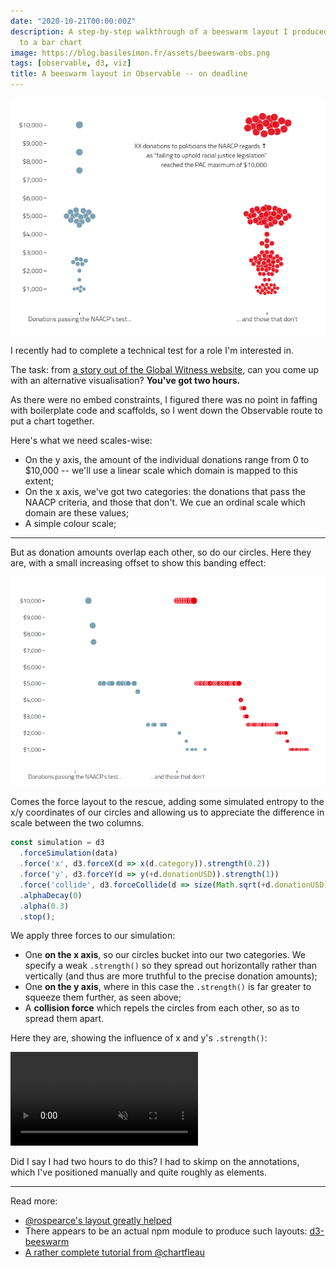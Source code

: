 ```yaml
---
date: "2020-10-21T00:00:00Z"
description: A step-by-step walkthrough of a beeswarm layout I produced as an alternative
  to a bar chart
image: https://blog.basilesimon.fr/assets/beeswarm-obs.png
tags: [observable, d3, viz]
title: A beeswarm layout in Observable -- on deadline
---
```


![](assets/beeswarm-obs.png)

I recently had to complete a technical test for a role I'm interested in.

The task: from [a story out of the Global Witness website](https://www.globalwitness.org/en/campaigns/oil-gas-and-mining/chevron-stop-funding-racism/), can you come up with an alternative visualisation? **You've got two hours.**

As there were no embed constraints, I figured there was no point in faffing with boilerplate code and scaffolds, so I went down the Observable route to put a chart together.

Here's what we need scales-wise:
* On the y axis, the amount of the individual donations range from 0 to $10,000 -- we'll use a linear scale which domain is mapped to this extent;
* On the x axis, we've got two categories: the donations that pass the NAACP criteria, and those that don't. We cue an ordinal scale which domain are these values;
* A simple colour scale;

---

But as donation amounts overlap each other, so do our circles. Here they are, with a small increasing offset to show this banding effect:

![](assets/beeswarm-overlap.png)

Comes the force layout to the rescue, adding some simulated entropy to the x/y coordinates of our circles and allowing us to appreciate the difference in scale between the two columns.

```js
const simulation = d3
  .forceSimulation(data)
  .force('x', d3.forceX(d => x(d.category)).strength(0.2))
  .force('y', d3.forceY(d => y(+d.donationUSD)).strength(1))
  .force('collide', d3.forceCollide(d => size(Math.sqrt(+d.donationUSD))))
  .alphaDecay(0)
  .alpha(0.3)
  .stop();
```

We apply three forces to our simulation:
* One **on the x axis**, so our circles bucket into our two categories. We specify a weak `.strength()` so they spread out horizontally rather than vertically (and thus are more truthful to the precise donation amounts);
* One **on the y axis**, where in this case the `.strength()` is far greater to squeeze them further, as seen above;
* A **collision force** which repels the circles from each other, so as to spread them apart.

Here they are, showing the influence of x and y's `.strength()`:

<video autoplay loop muted playsinline>
       <source src="assets/beeswarm.mp4" type="video/mp4">
</video>

Did I say I had two hours to do this? I had to skimp on the annotations, which I've positioned manually and quite roughly as <text> elements.

---

Read more:

* [@rospearce's layout greatly helped](https://observablehq.com/@rospearce/beeswarm)
* There appears to be an actual npm module to produce such layouts: [d3-beeswarm](https://github.com/Kcnarf/d3-beeswarm)
* [A rather complete tutorial from @chartfleau](https://www.chartfleau.com/tutorials/d3swarm/)
